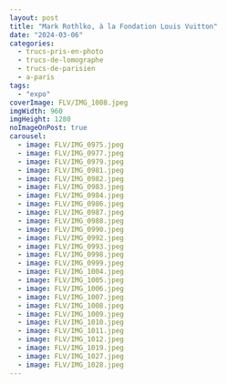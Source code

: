 ```yaml
---
layout: post
title: "Mark Rothlko, à la Fondation Louis Vuitton"
date: "2024-03-06"
categories: 
  - trucs-pris-en-photo
  - trucs-de-lomographe
  - trucs-de-parisien
  - a-paris
tags: 
  - "expo"
coverImage: FLV/IMG_1008.jpeg
imgWidth: 960
imgHeight: 1280
noImageOnPost: true
carousel: 
  - image: FLV/IMG_0975.jpeg
  - image: FLV/IMG_0977.jpeg
  - image: FLV/IMG_0979.jpeg
  - image: FLV/IMG_0981.jpeg
  - image: FLV/IMG_0982.jpeg
  - image: FLV/IMG_0983.jpeg
  - image: FLV/IMG_0984.jpeg
  - image: FLV/IMG_0986.jpeg
  - image: FLV/IMG_0987.jpeg
  - image: FLV/IMG_0988.jpeg
  - image: FLV/IMG_0990.jpeg
  - image: FLV/IMG_0992.jpeg
  - image: FLV/IMG_0993.jpeg
  - image: FLV/IMG_0998.jpeg
  - image: FLV/IMG_0999.jpeg
  - image: FLV/IMG_1004.jpeg
  - image: FLV/IMG_1005.jpeg
  - image: FLV/IMG_1006.jpeg
  - image: FLV/IMG_1007.jpeg
  - image: FLV/IMG_1008.jpeg
  - image: FLV/IMG_1009.jpeg
  - image: FLV/IMG_1010.jpeg
  - image: FLV/IMG_1011.jpeg
  - image: FLV/IMG_1012.jpeg
  - image: FLV/IMG_1019.jpeg
  - image: FLV/IMG_1027.jpeg
  - image: FLV/IMG_1028.jpeg
---
```

